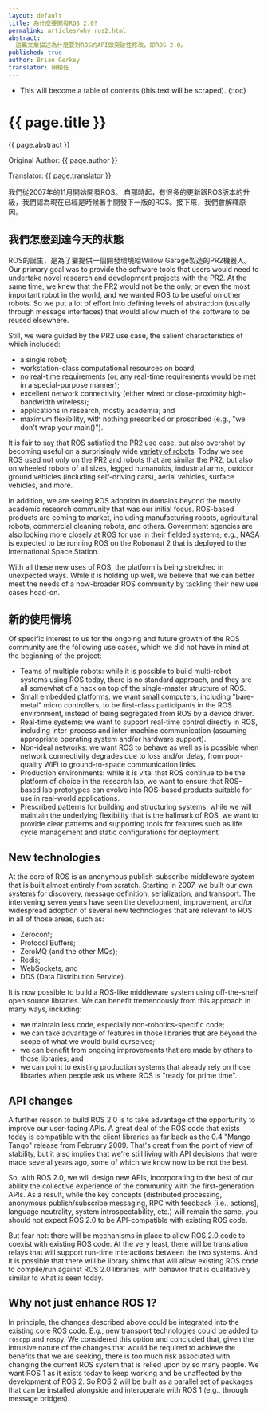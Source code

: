 ```yaml
---
layout: default
title: 為什麼要開發ROS 2.0?
permalink: articles/why_ros2.html
abstract:
  這篇文章描述為什麼要對ROS的API做突破性修改，即ROS 2.0。
published: true
author: Brian Gerkey
translator: 賴柏任
---
```


* This will become a table of contents (this text will be scraped).
{:toc}

# {{ page.title }}

<div class="abstract" markdown="1">
{{ page.abstract }}
</div>

Original Author: {{ page.author }}

Translator: {{ page.translator }}


我們從2007年的11月開始開發ROS。
自那時起，有很多的更新跟ROS版本的升級，我們認為現在已經是時候著手開發下一版的ROS。接下來，我們會解釋原因。

## 我們怎麼到達今天的狀態

ROS的誕生，是為了要提供一個開發環境給Willow Garage製造的PR2機器人。
Our primary goal was to provide the software tools that users would need to undertake novel research and development projects with the PR2.
At the same time, we knew that the PR2 would not be the only, or even the most important robot in the world, and we wanted ROS to be useful on other robots.
So we put a lot of effort into defining levels of abstraction (usually through message interfaces) that would allow much of the software to be reused elsewhere.

Still, we were guided by the PR2 use case, the salient characteristics of which included:

- a single robot;
- workstation-class computational resources on board;
- no real-time requirements (or, any real-time requirements would be met in a special-purpose manner);
- excellent network connectivity (either wired or close-proximity high-bandwidth wireless);
- applications in research, mostly academia; and
- maximum flexibility, with nothing prescribed or proscribed (e.g., "we don't wrap your main()").

It is fair to say that ROS satisfied the PR2 use case, but also overshot by becoming useful on a surprisingly wide [variety of robots](http://wiki.ros.org/Robots).
Today we see ROS used not only on the PR2 and robots that are similar the PR2, but also on wheeled robots of all sizes, legged humanoids, industrial arms, outdoor ground vehicles (including self-driving cars), aerial vehicles, surface vehicles, and more.

In addition, we are seeing ROS adoption in domains beyond the mostly academic research community that was our initial focus.
ROS-based products are coming to market, including manufacturing robots, agricultural robots, commercial cleaning robots, and others.
Government agencies are also looking more closely at ROS for use in their fielded systems; e.g., NASA is expected to be running ROS on the Robonaut 2 that is deployed to the International Space Station.

With all these new uses of ROS, the platform is being stretched in unexpected ways.
While it is holding up well, we believe that we can better meet the needs of a now-broader ROS community by tackling their new use cases head-on.


## 新的使用情境

Of specific interest to us for the ongoing and future growth of the ROS community are the following use cases, which we did not have in mind at the beginning of the project:

- Teams of multiple robots: while it is possible to build multi-robot systems using ROS today, there is no standard approach, and they are all somewhat of a hack on top of the single-master structure of ROS.
- Small embedded platforms:  we want small computers, including "bare-metal" micro controllers, to be first-class participants in the ROS environment, instead of being segregated from ROS by a device driver.
- Real-time systems: we want to support real-time control directly in ROS, including inter-process and inter-machine communication (assuming appropriate operating system and/or hardware support).
- Non-ideal networks: we want ROS to behave as well as is possible when network connectivity degrades due to loss and/or delay, from poor-quality WiFi to ground-to-space communication links.
- Production environments: while it is vital that ROS continue to be the platform of choice in the research lab, we want to ensure that ROS-based lab prototypes can evolve into ROS-based products suitable for use in real-world applications.
- Prescribed patterns for building and structuring systems: while we will maintain the underlying flexibility that is the hallmark of ROS, we want to provide clear patterns and supporting tools for features such as life cycle management and static configurations for deployment.


## New technologies

At the core of ROS is an anonymous publish-subscribe middleware system that is built almost entirely from scratch.
Starting in 2007, we built our own systems for discovery, message definition, serialization, and transport.
The intervening seven years have seen the development, improvement, and/or widespread adoption of several new technologies that are relevant to ROS in all of those areas, such as:

- Zeroconf;
- Protocol Buffers;
- ZeroMQ (and the other MQs);
- Redis;
- WebSockets; and
- DDS (Data Distribution Service).

It is now possible to build a ROS-like middleware system using off-the-shelf open source libraries.
We can benefit tremendously from this approach in many ways, including:

- we maintain less code, especially non-robotics-specific code;
- we can take advantage of features in those libraries that are beyond the scope of what we would build ourselves;
- we can benefit from ongoing improvements that are made by others to those libraries; and
- we can point to existing production systems that already rely on those libraries when people ask us where ROS is "ready for prime time".


## API changes

A further reason to build ROS 2.0 is to take advantage of the opportunity to improve our user-facing APIs.
A great deal of the ROS code that exists today is compatible with the client libraries as far back as the 0.4 "Mango Tango" release from February 2009.
That's great from the point of view of stability, but it also implies that we're still living with API decisions that were made several years ago, some of which we know now to be not the best.

So, with ROS 2.0, we will design new APIs, incorporating to the best of our ability the collective experience of the community with the first-generation APIs.
As a result, while the key concepts (distributed processing, anonymous publish/subscribe messaging, RPC with feedback [i.e., actions], language neutrality, system introspectability, etc.) will remain the same, you should not expect ROS 2.0 to be API-compatible with existing ROS code.

But fear not: there will be mechanisms in place to allow ROS 2.0 code to coexist with existing ROS code.
At the very least, there will be translation relays that will support run-time interactions between the two systems.
And it is possible that there will be library shims that will allow existing ROS code to compile/run against ROS 2.0 libraries, with behavior that is qualitatively similar to what is seen today.

## Why not just enhance ROS 1?

In principle, the changes described above could be integrated into the existing core ROS code.
E.g., new transport technologies could be added to `roscpp` and `rospy`.
We considered this option and concluded that, given the intrusive nature of the changes that would be required to achieve the benefits that we are seeking, there is too much risk associated with changing the current ROS system that is relied upon by so many people.
We want ROS 1 as it exists today to keep working and be unaffected by the development of ROS 2.
So ROS 2 will be built as a parallel set of packages that can be installed alongside and interoperate with ROS 1 (e.g., through message bridges).
